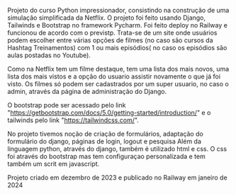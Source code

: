 Projeto do curso Python impressionador, consistindo na construção de uma simulação simplificada da Netflix.
O projeto foi feito usando Django, Tailwinds e Bootstrap no framework Pycharm. Foi feito deploy no Railway e funcionou de acordo com o previstp.
Trata-se de um site onde usuários podem escolher entre várias opções de filmes (no caso são cursos da Hashtag Treinamentos) com 1 ou mais episódios( no caso os episódios são aulas 
postadas no Youtube). 

Como na Netflix tem um filme destaque, tem uma lista dos mais novos, uma lista dos mais vistos e a opção do usuario assistir novamente o que já foi visto. Os filmes só podem ser 
cadastrados por um super usuario, no caso o admin, através da página de administração do Django.

O bootstrap pode ser acessado pelo link "https://getbootstrap.com/docs/5.0/getting-started/introduction/" e o tailwinds pelo link "https://tailwindcss.com/".

No projeto tivemos noção de criação de formulários, adaptação do formulário do django, páginas de login, logout e pesquisa
 Além da linguagem python, através do django, também é utilizado html e css. O css foi através do bootstrap mas tem configuraçao personalizada e tem também um scrit em javascript. 

Projeto criado em dezembro de 2023 e publicado no Railway em janeiro de 2024